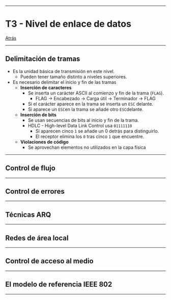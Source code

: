
---
# T3 - Nivel de enlace de datos

[Atrás](../README.md)

---
## Delimitación de tramas

- Es la unidad básica de transmisión en este nivel.
	- Pueden tener tamaño distinto a niveles superiores.
- Es necesario delimitar el inicio y fin de las tramas
	- **Inserción de caracteres**
		- Se inserta un carácter ASCII al comienzo y fin de la trama (`FLAG`).
			- FLAG -> Encabezado -> Carga útil -> Terminador -> FLAG
		- Si el carácter aparece en la trama se inserta un `ESC` delante.
		- Si aparece un `ESC`en la trama se añade otro `ESC`delante.
	- **Inserción de bits** 
		- Se usan secuencias de bits al inicio y fin de la trama.
		- HDLC - High-level Data Link Control usa `01111110`
			- Si aparecen cinco `1` se añade un 0 detrás para distinguirlo.
			- El receptor elimina los `0` tras cinco `1` que encuentre.
	- **Violaciones de código**
		- Se aprovechan elementos no utilizados en la capa física

---
## Control de flujo



---
## Control de errores



---
## Técnicas ARQ



---
## Redes de área local



---
## Control de acceso al medio



---
## El modelo de referencia IEEE 802



---